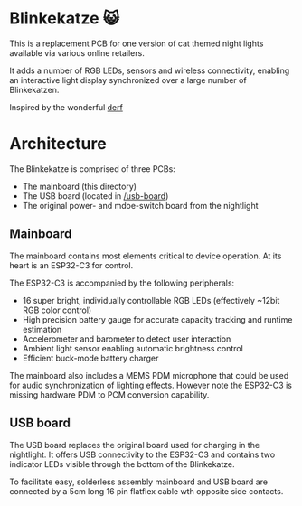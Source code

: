 Blinkekatze 😺
=============

This is a replacement PCB for one version of cat themed night lights available via various online retailers.

It adds a number of RGB LEDs, sensors and wireless connectivity, enabling an interactive light display synchronized over a large number of Blinkekatzen.

Inspired by the wonderful [derf](https://github.com/derf)

# Architecture

The Blinkekatze is comprised of three PCBs:
 - The mainboard (this directory)
 - The USB board (located in [/usb-board](/usb-board))
 - The original power- and mdoe-switch board from the nightlight

## Mainboard

The mainboard contains most elements critical to device operation. At its heart is an ESP32-C3 for control.

The ESP32-C3 is accompanied by the following peripherals:
 - 16 super bright, individually controllable RGB LEDs (effectively ~12bit RGB color control)
 - High precision battery gauge for accurate capacity tracking and runtime estimation
 - Accelerometer and barometer to detect user interaction
 - Ambient light sensor enabling automatic brightness control
 - Efficient buck-mode battery charger

The mainboard also includes a MEMS PDM microphone that could be used for audio synchronization of lighting effects.
However note the ESP32-C3 is missing hardware PDM to PCM conversion capability.

## USB board

The USB board replaces the original board used for charging in the nightlight. It offers USB connectivity to the
ESP32-C3 and contains two indicator LEDs visible through the bottom of the Blinkekatze.

To facilitate easy, solderless assembly mainboard and USB board are connected by a 5cm long 16 pin flatflex cable wth opposite side contacts.
